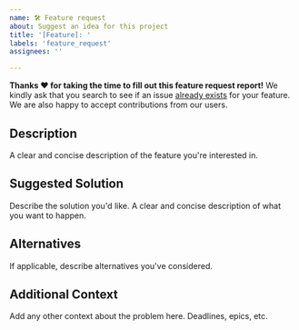 ```yaml
---
name: 🛠️ Feature request
about: Suggest an idea for this project
title: '[Feature]: '
labels: 'feature_request'
assignees: ''

---
```


**Thanks :heart: for taking the time to fill out this feature request report!**
We kindly ask that you search to see if an issue [already exists](https://github.com/SylveraIO/sylvera_ml_production/issues) 
for your feature.
We are also happy to accept contributions from our users.

## Description
A clear and concise description of the feature you're interested in.

## Suggested Solution
Describe the solution you'd like. A clear and concise description of what you want to happen.

## Alternatives
If applicable, describe alternatives you've considered.

## Additional Context
Add any other context about the problem here. Deadlines, epics, etc.
